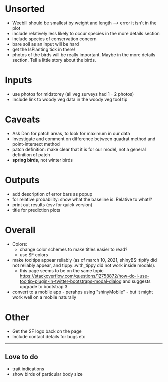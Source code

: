 # Unsorted
+ Weebill should be smallest by weight and length --> error it isn't in the plot
+ include relatively less likely to occur species in the more details section
+ include species of conservation concern
+ bare soil as an input will be hard
+ get the IsPlanting tick in there!
+ photos of the birds will be really important. Maybe in the more details section. Tell a little story about the birds.

# Inputs
+ use photos for midstorey (all veg surveys had 1 - 2 photos)
+ Include link to woody veg data in the woody veg tool tip

# Caveats
+ Ask Dan for patch areas, to look for maximum in our data
+ Investigate and comment on difference between quadrat method and point-intersect method
+ patch definition: make clear that it is for our model, not a general definition of patch
+ __spring birds__, not winter birds

# Outputs
+ add description of error bars as popup
+ for relative probability: show what the baseline is. Relative to what!?
+ print out results (csv for quick version)
+ title for prediction plots

# Overall
+ Colors:
  + change color schemes to make titles easier to read?
  + use SF colors
+ make tooltips appear reliably (as of march 10, 2021, shinyBS::tipify did not reliably appear, and tippy::with_tippy did not work inside modals).
  + this page seems to be on the same topic https://stackoverflow.com/questions/12758872/how-do-i-use-tooltip-plugin-in-twitter-bootstraps-modal-dialog and suggests upgrade to bootstrap 3
+ convert to a mobile app - perahps using "shinyMobile" - but it might work well on a mobile naturally

# Other
+ Get the SF logo back on the page
+ Include contact details for bugs etc

--- 
## Love to do
- trait indications
- show birds of particular body size

